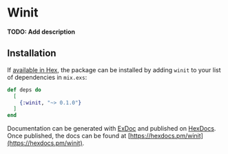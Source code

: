 # Winit

**TODO: Add description**

## Installation

If [available in Hex](https://hex.pm/docs/publish), the package can be installed
by adding `winit` to your list of dependencies in `mix.exs`:

```elixir
def deps do
  [
    {:winit, "~> 0.1.0"}
  ]
end
```

Documentation can be generated with [ExDoc](https://github.com/elixir-lang/ex_doc)
and published on [HexDocs](https://hexdocs.pm). Once published, the docs can
be found at [https://hexdocs.pm/winit](https://hexdocs.pm/winit).


